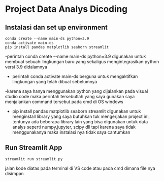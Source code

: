 # Project Data Analys Dicoding

## Instalasi dan set up environment

```
conda create --name main-ds python=3.9
conda activate main-ds
pip install pandas matplotlib seaborn streamlit
```

-perintah conda create --name main-ds python=3.9 digunakan untuk membuat sebuah lingkungan baru yang sekaligus mengintegrasikan python versi 3.9 didalamnya

- perintah conda activate main-ds berguna untuk mengaktifkan lingkungan yang telah dibuat sebelumnya

-karena saya hanya menggunakan python yang dijalankan pada visual studio code maka perintah tersebutlah yang saya gunakan
saya menjalankan command tersebut pada cmd di OS windows

- pip install pandas matplotlib seaborn streamlit digunakan untuk menginstall library yang saya butuhkan tuk mengerjakan project ini, tentunya ada beberapa library lain yang bisa digunakan untuk data analys seperti numpy,jupyter, scipy dll tapi karena saya tidak menggunakanya maka instalasi nya tidak saya cantumkan

## Run Streamlit App

```
streamlit run streamlit.py
```

jalan kode diatas pada terminal di VS code atau pada cmd dimana file nya disimpan
